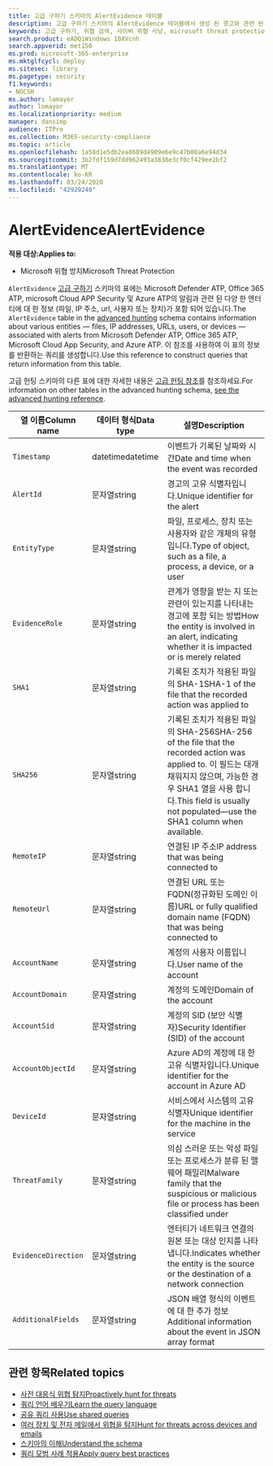 ```yaml
---
title: 고급 구하기 스키마의 AlertEvidence 테이블
description: 고급 구하기 스키마의 AlertEvidence 테이블에서 생성 된 경고와 관련 된 파일, 네트워크 주소, 사용자 또는 장치 정보에 대해 알아봅니다.
keywords: 고급 구하기, 위협 검색, 사이버 위협 사냥, microsoft threat protection, microsoft 365, mtp, m365, 검색, 쿼리, 원격 분석, 스키마 참조, kusto, table, column, AlertInfo 장치, 컴퓨터, 사용자, 계정
search.product: eADQiWindows 10XVcnh
search.appverid: met150
ms.prod: microsoft-365-enterprise
ms.mktglfcycl: deploy
ms.sitesec: library
ms.pagetype: security
f1.keywords:
- NOCSH
ms.author: lomayor
author: lomayor
ms.localizationpriority: medium
manager: dansimp
audience: ITPro
ms.collection: M365-security-compliance
ms.topic: article
ms.openlocfilehash: 1a58d1e5db2ea8689d4909e6e9c47b08a6e94d34
ms.sourcegitcommit: 3b2fdf159d7dd962493a3838e3cf0cf429ee2bf2
ms.translationtype: MT
ms.contentlocale: ko-KR
ms.lasthandoff: 03/24/2020
ms.locfileid: "42929240"
---
```

# <a name="alertevidence"></a><span data-ttu-id="b6562-104">AlertEvidence</span><span class="sxs-lookup"><span data-stu-id="b6562-104">AlertEvidence</span></span>

<span data-ttu-id="b6562-105">**적용 대상:**</span><span class="sxs-lookup"><span data-stu-id="b6562-105">**Applies to:**</span></span>
- <span data-ttu-id="b6562-106">Microsoft 위협 방지</span><span class="sxs-lookup"><span data-stu-id="b6562-106">Microsoft Threat Protection</span></span>

<span data-ttu-id="b6562-107">`AlertEvidence` [고급 구하기](advanced-hunting-overview.md) 스키마의 표에는 Microsoft Defender ATP, Office 365 ATP, microsoft Cloud APP Security 및 Azure ATP의 알림과 관련 된 다양 한 엔터티에 대 한 정보 (파일, IP 주소, url, 사용자 또는 장치)가 포함 되어 있습니다.</span><span class="sxs-lookup"><span data-stu-id="b6562-107">The `AlertEvidence` table in the [advanced hunting](advanced-hunting-overview.md) schema contains information about various entities — files, IP addresses, URLs, users, or devices — associated with alerts from Microsoft Defender ATP, Office 365 ATP, Microsoft Cloud App Security, and Azure ATP.</span></span> <span data-ttu-id="b6562-108">이 참조를 사용하여 이 표의 정보를 반환하는 쿼리를 생성합니다.</span><span class="sxs-lookup"><span data-stu-id="b6562-108">Use this reference to construct queries that return information from this table.</span></span>

<span data-ttu-id="b6562-109">고급 헌팅 스키마의 다른 표에 대한 자세한 내용은 [고급 헌팅 참조](advanced-hunting-schema-tables.md)를 참조하세요.</span><span class="sxs-lookup"><span data-stu-id="b6562-109">For information on other tables in the advanced hunting schema, [see the advanced hunting reference](advanced-hunting-schema-tables.md).</span></span>

| <span data-ttu-id="b6562-110">열 이름</span><span class="sxs-lookup"><span data-stu-id="b6562-110">Column name</span></span> | <span data-ttu-id="b6562-111">데이터 형식</span><span class="sxs-lookup"><span data-stu-id="b6562-111">Data type</span></span> | <span data-ttu-id="b6562-112">설명</span><span class="sxs-lookup"><span data-stu-id="b6562-112">Description</span></span> |
|-------------|-----------|-------------|
| `Timestamp` | <span data-ttu-id="b6562-113">datetime</span><span class="sxs-lookup"><span data-stu-id="b6562-113">datetime</span></span> | <span data-ttu-id="b6562-114">이벤트가 기록된 날짜와 시간</span><span class="sxs-lookup"><span data-stu-id="b6562-114">Date and time when the event was recorded</span></span> |
| `AlertId` | <span data-ttu-id="b6562-115">문자열</span><span class="sxs-lookup"><span data-stu-id="b6562-115">string</span></span> | <span data-ttu-id="b6562-116">경고의 고유 식별자입니다.</span><span class="sxs-lookup"><span data-stu-id="b6562-116">Unique identifier for the alert</span></span> |
| `EntityType` | <span data-ttu-id="b6562-117">문자열</span><span class="sxs-lookup"><span data-stu-id="b6562-117">string</span></span> | <span data-ttu-id="b6562-118">파일, 프로세스, 장치 또는 사용자와 같은 개체의 유형입니다.</span><span class="sxs-lookup"><span data-stu-id="b6562-118">Type of object, such as a file, a process, a device, or a user</span></span> |
| `EvidenceRole` | <span data-ttu-id="b6562-119">문자열</span><span class="sxs-lookup"><span data-stu-id="b6562-119">string</span></span> | <span data-ttu-id="b6562-120">관계가 영향을 받는 지 또는 관련이 있는지를 나타내는 경고에 포함 되는 방법</span><span class="sxs-lookup"><span data-stu-id="b6562-120">How the entity is involved in an alert, indicating whether it is impacted or is merely related</span></span> |
| `SHA1` | <span data-ttu-id="b6562-121">문자열</span><span class="sxs-lookup"><span data-stu-id="b6562-121">string</span></span> | <span data-ttu-id="b6562-122">기록된 조치가 적용된 파일의 SHA-1</span><span class="sxs-lookup"><span data-stu-id="b6562-122">SHA-1 of the file that the recorded action was applied to</span></span> |
| `SHA256` | <span data-ttu-id="b6562-123">문자열</span><span class="sxs-lookup"><span data-stu-id="b6562-123">string</span></span> | <span data-ttu-id="b6562-124">기록된 조치가 적용된 파일의 SHA-256</span><span class="sxs-lookup"><span data-stu-id="b6562-124">SHA-256 of the file that the recorded action was applied to.</span></span> <span data-ttu-id="b6562-125">이 필드는 대개 채워지지 않으며, 가능한 경우 SHA1 열을 사용 합니다.</span><span class="sxs-lookup"><span data-stu-id="b6562-125">This field is usually not populated—use the SHA1 column when available.</span></span> |
| `RemoteIP` | <span data-ttu-id="b6562-126">문자열</span><span class="sxs-lookup"><span data-stu-id="b6562-126">string</span></span> | <span data-ttu-id="b6562-127">연결된 IP 주소</span><span class="sxs-lookup"><span data-stu-id="b6562-127">IP address that was being connected to</span></span> |
| `RemoteUrl` | <span data-ttu-id="b6562-128">문자열</span><span class="sxs-lookup"><span data-stu-id="b6562-128">string</span></span> | <span data-ttu-id="b6562-129">연결된 URL 또는 FQDN(정규화된 도메인 이름)</span><span class="sxs-lookup"><span data-stu-id="b6562-129">URL or fully qualified domain name (FQDN) that was being connected to</span></span> |
| `AccountName` | <span data-ttu-id="b6562-130">문자열</span><span class="sxs-lookup"><span data-stu-id="b6562-130">string</span></span> | <span data-ttu-id="b6562-131">계정의 사용자 이름입니다.</span><span class="sxs-lookup"><span data-stu-id="b6562-131">User name of the account</span></span> |
| `AccountDomain` | <span data-ttu-id="b6562-132">문자열</span><span class="sxs-lookup"><span data-stu-id="b6562-132">string</span></span> | <span data-ttu-id="b6562-133">계정의 도메인</span><span class="sxs-lookup"><span data-stu-id="b6562-133">Domain of the account</span></span> |
| `AccountSid` | <span data-ttu-id="b6562-134">문자열</span><span class="sxs-lookup"><span data-stu-id="b6562-134">string</span></span> | <span data-ttu-id="b6562-135">계정의 SID (보안 식별자)</span><span class="sxs-lookup"><span data-stu-id="b6562-135">Security Identifier (SID) of the account</span></span> |
| `AccountObjectId` | <span data-ttu-id="b6562-136">문자열</span><span class="sxs-lookup"><span data-stu-id="b6562-136">string</span></span> | <span data-ttu-id="b6562-137">Azure AD의 계정에 대 한 고유 식별자입니다.</span><span class="sxs-lookup"><span data-stu-id="b6562-137">Unique identifier for the account in Azure AD</span></span> |
| `DeviceId` | <span data-ttu-id="b6562-138">문자열</span><span class="sxs-lookup"><span data-stu-id="b6562-138">string</span></span> | <span data-ttu-id="b6562-139">서비스에서 시스템의 고유 식별자</span><span class="sxs-lookup"><span data-stu-id="b6562-139">Unique identifier for the machine in the service</span></span> |
| `ThreatFamily` | <span data-ttu-id="b6562-140">문자열</span><span class="sxs-lookup"><span data-stu-id="b6562-140">string</span></span> | <span data-ttu-id="b6562-141">의심 스러운 또는 악성 파일 또는 프로세스가 분류 된 맬웨어 패밀리</span><span class="sxs-lookup"><span data-stu-id="b6562-141">Malware family that the suspicious or malicious file or process has been classified under</span></span> |
| `EvidenceDirection` | <span data-ttu-id="b6562-142">문자열</span><span class="sxs-lookup"><span data-stu-id="b6562-142">string</span></span> | <span data-ttu-id="b6562-143">엔터티가 네트워크 연결의 원본 또는 대상 인지를 나타냅니다.</span><span class="sxs-lookup"><span data-stu-id="b6562-143">Indicates whether the entity is the source or the destination of a network connection</span></span> |
| `AdditionalFields` | <span data-ttu-id="b6562-144">문자열</span><span class="sxs-lookup"><span data-stu-id="b6562-144">string</span></span> | <span data-ttu-id="b6562-145">JSON 배열 형식의 이벤트에 대 한 추가 정보</span><span class="sxs-lookup"><span data-stu-id="b6562-145">Additional information about the event in JSON array format</span></span> |

## <a name="related-topics"></a><span data-ttu-id="b6562-146">관련 항목</span><span class="sxs-lookup"><span data-stu-id="b6562-146">Related topics</span></span>
- [<span data-ttu-id="b6562-147">사전 대응식 위협 탐지</span><span class="sxs-lookup"><span data-stu-id="b6562-147">Proactively hunt for threats</span></span>](advanced-hunting-overview.md)
- [<span data-ttu-id="b6562-148">쿼리 언어 배우기</span><span class="sxs-lookup"><span data-stu-id="b6562-148">Learn the query language</span></span>](advanced-hunting-query-language.md)
- [<span data-ttu-id="b6562-149">공유 쿼리 사용</span><span class="sxs-lookup"><span data-stu-id="b6562-149">Use shared queries</span></span>](advanced-hunting-shared-queries.md)
- [<span data-ttu-id="b6562-150">여러 장치 및 전자 메일에서 위협을 탐지</span><span class="sxs-lookup"><span data-stu-id="b6562-150">Hunt for threats across devices and emails</span></span>](advanced-hunting-query-emails-devices.md)
- [<span data-ttu-id="b6562-151">스키마의 이해</span><span class="sxs-lookup"><span data-stu-id="b6562-151">Understand the schema</span></span>](advanced-hunting-schema-tables.md)
- [<span data-ttu-id="b6562-152">쿼리 모범 사례 적용</span><span class="sxs-lookup"><span data-stu-id="b6562-152">Apply query best practices</span></span>](advanced-hunting-best-practices.md)
